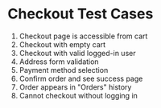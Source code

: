 # Checkout Test Cases

1. Checkout page is accessible from cart
2. Checkout with empty cart
3. Checkout with valid logged-in user
4. Address form validation
5. Payment method selection
6. Confirm order and see success page
7. Order appears in "Orders" history
8. Cannot checkout without logging in
